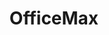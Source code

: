 ---
title: "OfficeMax"
url: /scottsdale/officemax-north-scottsdale-road-2/
shop: office supplies
---